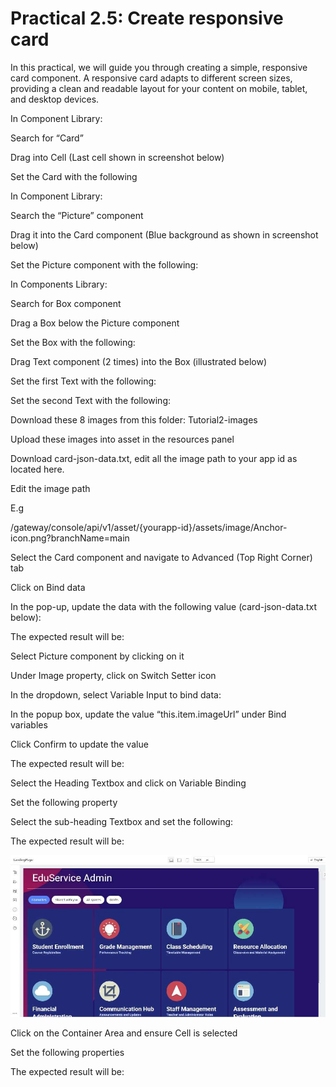# Practical 2.5: Create responsive card



In this practical, we will guide you through creating a simple, responsive card component. A responsive card adapts to different screen sizes, providing a clean and readable layout for your content on mobile, tablet, and desktop devices.

In Component Library:

Search for “Card”





Drag into Cell (Last cell shown in screenshot below)





Set the Card with the following







In Component Library:

Search the “Picture” component





Drag it into the Card component (Blue background as shown in screenshot below)





Set the Picture component with the following:







In Components Library:

Search for Box component





Drag a Box below the Picture component





Set the Box with the following:







Drag Text component (2 times) into the Box (illustrated below)





Set the first Text with the following:







Set the second Text with the following:







Download these 8 images from this folder: Tutorial2-images

Upload these images into asset in the resources panel





Download card-json-data.txt, edit all the image path to your app id as located here.





Edit the image path



E.g

/gateway/console/api/v1/asset/{yourapp-id}/assets/image/Anchor- icon.png?branchName=main





Select the Card component and navigate to Advanced (Top Right Corner) tab





Click on Bind data





In the pop-up, update the data with the following value (card-json-data.txt below):





The expected result will be:





Select Picture component by clicking on it





Under Image property, click on Switch Setter icon





In the dropdown, select Variable Input to bind data:







In the popup box, update the value “this.item.imageUrl” under Bind variables







Click Confirm to update the value





The expected result will be:





Select the Heading Textbox and click on Variable Binding







Set the following property





Select the sub-heading Textbox and set the following:







The expected result will be:





![Image Description](./images/image_17.jpeg)



Click on the Container Area and ensure Cell is selected





Set the following properties







The expected result will be:





